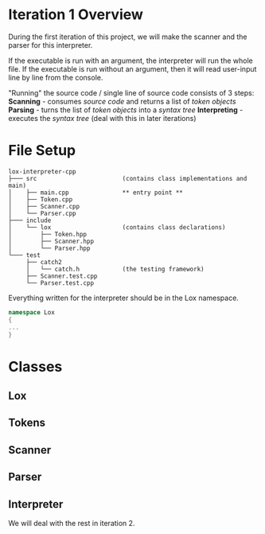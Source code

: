 # Iteration 1 Overview
During the first iteration of this project, we will make the scanner and the parser for this interpreter.

If the executable is run with an argument, the interpreter will run the whole file.
If the executable is run without an argument, then it will read user-input line by line from the console.

"Running" the source code / single line of source code consists of 3 steps:
**Scanning** - consumes *source code* and returns a list of *token objects*
**Parsing** - turns the list of *token objects* into a *syntax tree*
**Interpreting** - executes the *syntax tree* (deal with this in later iterations)

# File Setup
```
lox-interpreter-cpp
├─── src                        (contains class implementations and main)
│    ├── main.cpp               ** entry point **
│    ├── Token.cpp              
│    ├── Scanner.cpp
│    └── Parser.cpp
├─── include
│    └── lox                    (contains class declarations)
│        ├── Token.hpp
│        ├── Scanner.hpp        
│        └── Parser.hpp
└─── test
     ├── catch2
     │   └── catch.h            (the testing framework)
     ├── Scanner.test.cpp
     └── Parser.test.cpp
```
Everything written for the interpreter should be in the Lox namespace.

```cpp
namespace Lox
{
...
}
```
# Classes
## Lox

## Tokens

## Scanner

## Parser

## Interpreter
We will deal with the rest in iteration 2.